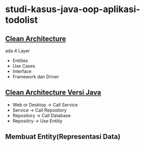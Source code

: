 # studi-kasus-java-oop-aplikasi-todolist

## [Clean Architecture](BYZCX.png)
ada 4 Layer
- Entities
- Use Cases
- Interface
- Framework dan Driver

## [Clean Architecture Versi Java]()
- Web or Desktop -> Call Service
- Service -> Call Repository
- Repository -> Call Database
- Repositiry -> Use Entitiy

## Membuat Entity(Representasi Data)
